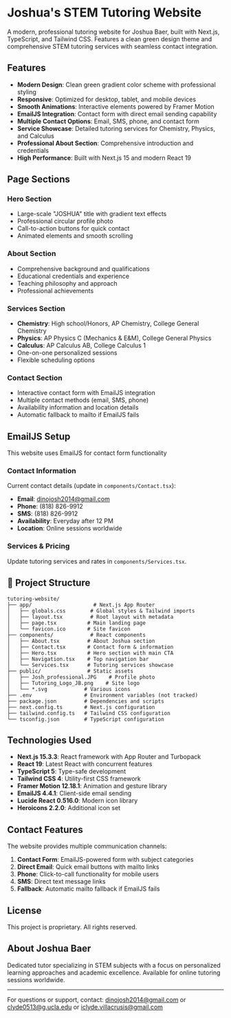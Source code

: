# Joshua's STEM Tutoring Website

A modern, professional tutoring website for Joshua Baer, built with Next.js, TypeScript, and Tailwind CSS. Features a clean green design theme and comprehensive STEM tutoring services with seamless contact integration.

## Features

- **Modern Design**: Clean green gradient color scheme with professional styling
- **Responsive**: Optimized for desktop, tablet, and mobile devices
- **Smooth Animations**: Interactive elements powered by Framer Motion
- **EmailJS Integration**: Contact form with direct email sending capability
- **Multiple Contact Options**: Email, SMS, phone, and contact form
- **Service Showcase**: Detailed tutoring services for Chemistry, Physics, and Calculus
- **Professional About Section**: Comprehensive introduction and credentials
- **High Performance**: Built with Next.js 15 and modern React 19

## Page Sections

### Hero Section

- Large-scale "JOSHUA" title with gradient text effects
- Professional circular profile photo
- Call-to-action buttons for quick contact
- Animated elements and smooth scrolling

### About Section

- Comprehensive background and qualifications
- Educational credentials and experience
- Teaching philosophy and approach
- Professional achievements

### Services Section

- **Chemistry**: High school/Honors, AP Chemistry, College General Chemistry
- **Physics**: AP Physics C (Mechanics & E&M), College General Physics  
- **Calculus**: AP Calculus AB, College Calculus 1
- One-on-one personalized sessions
- Flexible scheduling options

### Contact Section

- Interactive contact form with EmailJS integration
- Multiple contact methods (email, SMS, phone)
- Availability information and location details
- Automatic fallback to mailto if EmailJS fails


## EmailJS Setup

This website uses EmailJS for contact form functionality

### Contact Information

Current contact details (update in `components/Contact.tsx`):

- **Email**: <dinojosh2014@gmail.com>
- **Phone**: (818) 826-9912
- **SMS**: (818) 826-9912
- **Availability**: Everyday after 12 PM
- **Location**: Online sessions worldwide

### Services & Pricing

Update tutoring services and rates in `components/Services.tsx`.

## 📁 Project Structure

```text
tutoring-website/
├── app/                    # Next.js App Router
│   ├── globals.css        # Global styles & Tailwind imports
│   ├── layout.tsx         # Root layout with metadata
│   ├── page.tsx          # Main landing page
│   └── favicon.ico       # Site favicon
├── components/            # React components
│   ├── About.tsx         # About Joshua section
│   ├── Contact.tsx       # Contact form & information
│   ├── Hero.tsx          # Hero section with main CTA
│   ├── Navigation.tsx    # Top navigation bar
│   └── Services.tsx      # Tutoring services showcase
├── public/               # Static assets
│   ├── Josh_professional.JPG    # Profile photo
│   ├── Tutoring_Logo_JB.png    # Site logo
│   └── *.svg            # Various icons
├── .env                 # Environment variables (not tracked)
├── package.json         # Dependencies and scripts
├── next.config.ts       # Next.js configuration
├── tailwind.config.ts   # Tailwind CSS configuration
└── tsconfig.json        # TypeScript configuration
```

## Technologies Used

- **Next.js 15.3.3**: React framework with App Router and Turbopack
- **React 19**: Latest React with concurrent features  
- **TypeScript 5**: Type-safe development
- **Tailwind CSS 4**: Utility-first CSS framework
- **Framer Motion 12.18.1**: Animation and gesture library
- **EmailJS 4.4.1**: Client-side email sending
- **Lucide React 0.516.0**: Modern icon library
- **Heroicons 2.2.0**: Additional icon set

## Contact Features

The website provides multiple communication channels:

1. **Contact Form**: EmailJS-powered form with subject categories
2. **Direct Email**: Quick email buttons with mailto links
3. **Phone**: Click-to-call functionality for mobile users
4. **SMS**: Direct text message links
5. **Fallback**: Automatic mailto fallback if EmailJS fails

## License

This project is proprietary. All rights reserved.

## About Joshua Baer

Dedicated tutor specializing in STEM subjects with a focus on personalized learning approaches and academic excellence. Available for online tutoring sessions worldwide.

---

For questions or support, contact: <dinojosh2014@gmail.com> or <clyde0513@g.ucla.edu> or <iclyde.villacrusis@gmail.com>
